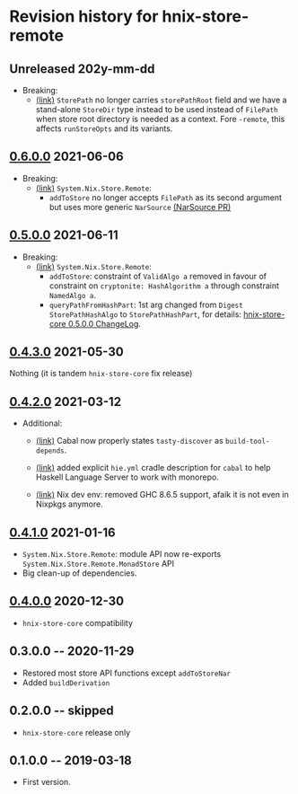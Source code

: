 # Revision history for hnix-store-remote

## Unreleased 202y-mm-dd

* Breaking:
    * [(link)](https://github.com/haskell-nix/hnix-store/pull/216) `StorePath` no longer carries `storePathRoot` field and we
      have a stand-alone `StoreDir` type instead to be used instead of `FilePath`
      when store root directory is needed as a context.
      Fore `-remote`, this affects `runStoreOpts` and its variants.

## [0.6.0.0](https://github.com/haskell-nix/hnix-store/compare/remote-0.5.0.0...remote-0.6.0.0) 2021-06-06

* Breaking:
  * [(link)](https://github.com/haskell-nix/hnix-store/pull/179) `System.Nix.Store.Remote`:
    * `addToStore` no longer accepts `FilePath` as its second argument but uses
      more generic `NarSource` [(NarSource PR)](https://github.com/haskell-nix/hnix-store/pull/177)

## [0.5.0.0](https://github.com/haskell-nix/hnix-store/compare/0.4.3.0...remote-0.5.0.0) 2021-06-11

* Breaking:
  * [(link)](https://github.com/haskell-nix/hnix-store/commit/3b948d112aa9307b0451258f28c7ee5dc86b24c7) `System.Nix.Store.Remote`:
    * `addToStore`: constraint of `ValidAlgo a` removed in favour of constraint on `cryptonite: HashAlgorithm a` through constraint `NamedAlgo a`.
    * `queryPathFromHashPart`: 1st arg changed from `Digest StorePathHashAlgo` to `StorePathHashPart`, for details: [hnix-store-core 0.5.0.0 ChangeLog](https://hackage.haskell.org/package/hnix-store-core-0.5.0.0/changelog).

## [0.4.3.0](https://github.com/haskell-nix/hnix-store/compare/0.4.2.0...0.4.3.0) 2021-05-30

Nothing (it is tandem `hnix-store-core` fix release)

## [0.4.2.0](https://github.com/haskell-nix/hnix-store/compare/0.4.1.0...0.4.2.0) 2021-03-12

* Additional:

  * [(link)](https://github.com/haskell-nix/hnix-store/commit/5d03ffc43cde9448df05e84838ece70cc83b1b6c) Cabal now properly states `tasty-discover` as `build-tool-depends`.

  * [(link)](https://github.com/haskell-nix/hnix-store/commit/b5ad38573d27e0732d0fadfebd98de1f753b4f07) added explicit `hie.yml` cradle description for `cabal` to help Haskell Language Server to work with monorepo.

  * [(link)](https://github.com/haskell-nix/hnix-store/commit/cf04083aba98ad40d183d1e26251101816cc07ae) Nix dev env: removed GHC 8.6.5 support, afaik it is not even in Nixpkgs anymore.


## [0.4.1.0](https://github.com/haskell-nix/hnix-store/compare/0.4.0.0...0.4.1.0) 2021-01-16

* `System.Nix.Store.Remote`: module API now re-exports `System.Nix.Store.Remote.MonadStore` API
* Big clean-up of dependencies.

## [0.4.0.0](https://github.com/haskell-nix/hnix-store/compare/0.3.0.0...0.4.0.0) 2020-12-30

* `hnix-store-core` compatibility

## 0.3.0.0 -- 2020-11-29

* Restored most store API functions except `addToStoreNar`
* Added `buildDerivation`

## 0.2.0.0 -- skipped

* `hnix-store-core` release only

## 0.1.0.0  -- 2019-03-18

* First version.

